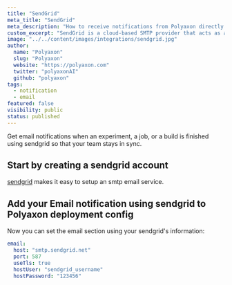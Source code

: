 ```yaml
---
title: "SendGrid"
meta_title: "SendGrid"
meta_description: "How to receive notifications from Polyaxon directly to your email using sendgrid. Get email notifications when an experiment, job, build is finished using sendgrid so that your team stays in sync."
custom_excerpt: "SendGrid is a cloud-based SMTP provider that acts as an email delivery engine, allowing you to send email without the cost and complexity of maintaining your own email servers."
image: "../../content/images/integrations/sendgrid.jpg"
author:
  name: "Polyaxon"
  slug: "Polyaxon"
  website: "https://polyaxon.com"
  twitter: "polyaxonAI"
  github: "polyaxon"
tags: 
  - notification
  - email
featured: false
visibility: public
status: published
---
```


Get email notifications when an experiment, a job, or a build is finished using sendgrid so that your team stays in sync.

## Start by creating a sendgrid account

[sendgrid](https://sendgrid.com/solutions/smtp-service/) makes it easy to setup an smtp email service.

## Add your Email notification using sendgrid to Polyaxon deployment config

Now you can set the email section using your sendgrid's information:

```yaml
email:
  host: "smtp.sendgrid.net"
  port: 587
  useTls: true
  hostUser: "sendgrid_username"
  hostPassword: "123456"
```
